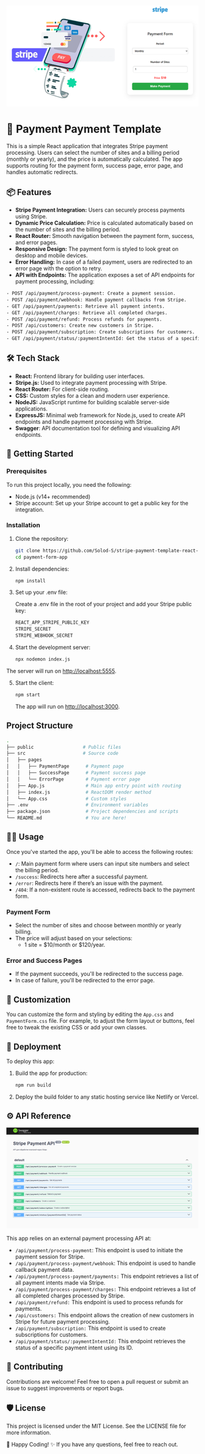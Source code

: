 ![Demo](/public/banner.jpg)

# 🏦 Payment Payment Template

This is a simple React application that integrates Stripe payment processing. Users can select the number of sites and a billing period (monthly or yearly), and the price is automatically calculated. The app supports routing for the payment form, success page, error page, and handles automatic redirects.

## 📦 Features

- **Stripe Payment Integration:** Users can securely process payments using Stripe.
- **Dynamic Price Calculation:** Price is calculated automatically based on the number of sites and the billing period.
- **React Router:** Smooth navigation between the payment form, success, and error pages.
- **Responsive Design:** The payment form is styled to look great on desktop and mobile devices.
- **Error Handling:** In case of a failed payment, users are redirected to an error page with the option to retry.
- **API with Endpoints:** The application exposes a set of API endpoints for payment processing, including:

```bash
- POST /api/payment/process-payment: Create a payment session.
- POST /api/payment/webhook: Handle payment callbacks from Stripe.
- GET /api/payment/payments: Retrieve all payment intents.
- GET /api/payment/charges: Retrieve all completed charges.
- POST /api/payment/refund: Process refunds for payments.
- POST /api/customers: Create new customers in Stripe.
- POST /api/payment/subscription: Create subscriptions for customers.
- GET /api/payment/status/:paymentIntentId: Get the status of a specific payment intent.
```

## 🛠 Tech Stack

- **React:** Frontend library for building user interfaces.
- **Stripe.js:** Used to integrate payment processing with Stripe.
- **React Router:** For client-side routing.
- **CSS:** Custom styles for a clean and modern user experience.
- **NodeJS:** JavaScript runtime for building scalable server-side applications.
- **ExpressJS:** Minimal web framework for Node.js, used to create API endpoints and handle payment processing with Stripe.
- **Swagger**: API documentation tool for defining and visualizing API endpoints.

## 🚀 Getting Started

### Prerequisites

To run this project locally, you need the following:

- Node.js (v14+ recommended)
- Stripe account: Set up your Stripe account to get a public key for the integration.

### Installation

1. Clone the repository:

   ```bash
   git clone https://github.com/Solod-S/stripe-payment-template-react-express.git
   cd payment-form-app
   ```

2. Install dependencies:

   ```bash
   npm install
   ```

3. Set up your .env file:

   Create a .env file in the root of your project and add your Stripe public key:

   ```bash
   REACT_APP_STRIPE_PUBLIC_KEY
   STRIPE_SECRET
   STRIPE_WEBHOOK_SECRET
   ```

4. Start the development server:

   ```bash
   npx nodemon index.js
   ```

The server will run on [http://localhost:5555](http://localhost:5555).

5. Start the client:

   ```bash
   npm start
   ```

   The app will run on [http://localhost:3000](http://localhost:3000).

## Project Structure

```bash
.
├── public                  # Public files
├── src                     # Source code
│   ├── pages
│   │   ├── PaymentPage      # Payment page
│   │   ├── SuccessPage      # Payment success page
│   │   └── ErrorPage        # Payment error page
│   ├── App.js               # Main app entry point with routing
│   ├── index.js             # ReactDOM render method
│   └── App.css              # Custom styles
├── .env                     # Environment variables
├── package.json             # Project dependencies and scripts
└── README.md                # You are here!
```

## 🧑‍💻 Usage

Once you've started the app, you'll be able to access the following routes:

- `/`: Main payment form where users can input site numbers and select the billing period.
- `/success`: Redirects here after a successful payment.
- `/error`: Redirects here if there’s an issue with the payment.
- `/404`: If a non-existent route is accessed, redirects back to the payment form.

### Payment Form

- Select the number of sites and choose between monthly or yearly billing.
- The price will adjust based on your selections:
  - 1 site = $10/month or $120/year.

### Error and Success Pages

- If the payment succeeds, you'll be redirected to the success page.
- In case of failure, you'll be redirected to the error page.

## 🎨 Customization

You can customize the form and styling by editing the `App.css` and `PaymentForm.css` file. For example, to adjust the form layout or buttons, feel free to tweak the existing CSS or add your own classes.

## 🔧 Deployment

To deploy this app:

1. Build the app for production:

   ```bash
   npm run build
   ```

2. Deploy the build folder to any static hosting service like Netlify or Vercel.

## ⚙️ API Reference

![Demo](/public/banner_2.jpg)

This app relies on an external payment processing API at:

- `/api/payment/process-payment`: This endpoint is used to initiate the payment session for Stripe.
- `/api/payment/process-payment/webhook`: This endpoint is used to handle callback payment data.
- `/api/payment/process-payment/payments:` This endpoint retrieves a list of all payment intents made via Stripe.
- `/api/payment/process-payment/charges:` This endpoint retrieves a list of all completed charges processed by Stripe.
- `/api/payment/refund:` This endpoint is used to process refunds for payments.
- `/api/customers:` This endpoint allows the creation of new customers in Stripe for future payment processing.
- `/api/payment/subscription:` This endpoint is used to create subscriptions for customers.
- `/api/payment/status/:paymentIntentId:` This endpoint retrieves the status of a specific payment intent using its ID.

## 🤝 Contributing

Contributions are welcome! Feel free to open a pull request or submit an issue to suggest improvements or report bugs.

## 🛡 License

This project is licensed under the MIT License. See the LICENSE file for more information.

🎉 Happy Coding! ✨ If you have any questions, feel free to reach out.
